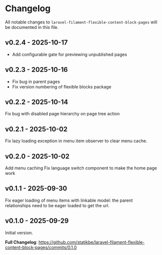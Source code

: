 # Changelog

All notable changes to `laravel-filament-flexible-content-block-pages` will be documented in this file.

## v0.2.4 - 2025-10-17

- Add configurable gate for previewing unpublished pages

## v0.2.3 - 2025-10-16

- Fix bug in parent pages
- Fix version numbering of flexible blocks package

## v0.2.2 - 2025-10-14

Fix bug with disabled page hierarchy on page tree action

## v0.2.1 - 2025-10-02

Fix lazy loading exception in menu item observer to clear menu cache.

## v0.2.0 - 2025-10-02

Add menu caching
Fix language switch component to make the home page work

## v0.1.1 - 2025-09-30

Fix eager loading of menu items with linkable model: the parent relationships need to be eager loaded to get the url.

## v0.1.0 - 2025-09-29

Initial version.

**Full Changelog**: https://github.com/statikbe/laravel-filament-flexible-content-block-pages/commits/0.1.0
